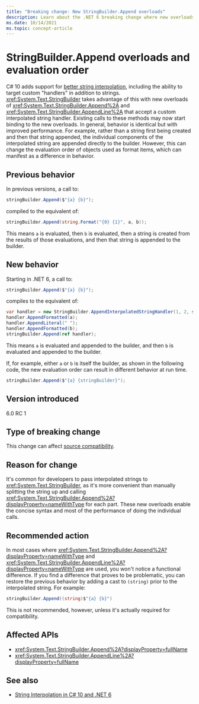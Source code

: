 ```yaml
---
title: "Breaking change: New StringBuilder.Append overloads"
description: Learn about the .NET 6 breaking change where new overloads were added to StringBuilder.Append and StringBuilder.AppendLine that may result in different run-time behavior.
ms.date: 10/14/2021
ms.topic: concept-article
---
```

# StringBuilder.Append overloads and evaluation order

C# 10 adds support for [better string interpolation](https://devblogs.microsoft.com/dotnet/string-interpolation-in-c-10-and-net-6/), including the ability to target custom "handlers" in addition to strings. <xref:System.Text.StringBuilder> takes advantage of this with new overloads of <xref:System.Text.StringBuilder.Append%2A> and <xref:System.Text.StringBuilder.AppendLine%2A> that accept a custom interpolated string handler. Existing calls to these methods may now start binding to the new overloads. In general, behavior is identical but with improved performance. For example, rather than a string first being created and then that string appended, the individual components of the interpolated string are appended directly to the builder. However, this can change the evaluation order of objects used as format items, which can manifest as a difference in behavior.

## Previous behavior

In previous versions, a call to:

```csharp
stringBuilder.Append($"{a} {b}");
```

compiled to the equivalent of:

```csharp
stringBuilder.Append(string.Format("{0} {1}", a, b));
```

This means `a` is evaluated, then `b` is evaluated, then a string is created from the results of those evaluations, and then that string is appended to the builder.

## New behavior

Starting in .NET 6, a call to:

```csharp
stringBuilder.Append($"{a} {b}");
```

compiles to the equivalent of:

```csharp
var handler = new StringBuilder.AppendInterpolatedStringHandler(1, 2, stringBuilder);
handler.AppendFormatted(a);
handler.AppendLiteral(" ");
handler.AppendFormatted(b);
stringBuilder.Append(ref handler);
```

This means `a` is evaluated and appended to the builder, and then `b` is evaluated and appended to the builder.

If, for example, either `a` or `b` is itself the builder, as shown in the following code, the new evaluation order can result in different behavior at run time.

```csharp
stringBuilder.Append($"{a} {stringBuilder}");
```

## Version introduced

6.0 RC 1

## Type of breaking change

This change can affect [source compatibility](../../categories.md#source-compatibility).

## Reason for change

It's common for developers to pass interpolated strings to <xref:System.Text.StringBuilder>, as it's more convenient than manually splitting the string up and calling <xref:System.Text.StringBuilder.Append%2A?displayProperty=nameWithType> for each part. These new overloads enable the concise syntax and most of the performance of doing the individual calls.

## Recommended action

In most cases where <xref:System.Text.StringBuilder.Append%2A?displayProperty=nameWithType> and <xref:System.Text.StringBuilder.AppendLine%2A?displayProperty=nameWithType> are used, you won't notice a functional difference. If you find a difference that proves to be problematic, you can restore the previous behavior by adding a cast to `(string)` prior to the interpolated string. For example:

```csharp
stringBuilder.Append((string)$"{a} {b}")
```

This is not recommended, however, unless it's actually required for compatibility.

## Affected APIs

- <xref:System.Text.StringBuilder.Append%2A?displayProperty=fullName>
- <xref:System.Text.StringBuilder.AppendLine%2A?displayProperty=fullName>

## See also

- [String Interpolation in C# 10 and .NET 6](https://devblogs.microsoft.com/dotnet/string-interpolation-in-c-10-and-net-6/)
